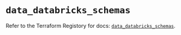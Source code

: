 # `data_databricks_schemas`

Refer to the Terraform Registory for docs: [`data_databricks_schemas`](https://registry.terraform.io/providers/databricks/databricks/1.26.0/docs/data-sources/schemas).
